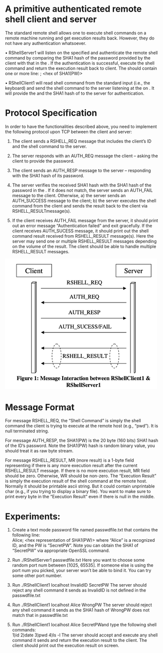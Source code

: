 # A primitive authenticated remote shell client and server
The standard remote shell allows one to execute shell commands on a remote machine running and get execution results back. However, they do not have any authentication whatsoever.

• RShellServer1 <port number>   <password file>  will  listen  on  the  specified <port  number>  and  authenticate  the  remote  shell  command  by comparing  the  SHA1  hash  of  the password  provided  by  the  client  with  that  in  the  <password  file>.  If  the  authentication  is successful,  execute  the  shell  command  and  return  the  execution result  back  to  client.  The <password file> should contain one or more line: <ID string>; <hex of SHA1(PW)> 
 
• RShellClient1 <server IP> <server port number> <ID> <password>  will read  shell  command  from  the  standard  input  (i.e.,  the  keyboard)  and  send  the  shell  command  to the server listening at the <server port number> on <server IP>. It will provide the <ID> and the SHA1 hash of <password> to the server for authentication. 
  
# Protocol Specification 
 In  order  to  have  the  functionalities  described  above,  you  need  to  implement  the  following  protocol upon TCP between the client and server: 
 
 1. The client sends a RSHELL_REQ message that includes the client’s ID and the shell command to the server. 
 
 2. The  server  responds  with  an AUTH_REQ  message  the  client  –  asking  the  client  to  provide  the password. 
 
 3. The  client  sends  an AUTH_RESP  message  to  the  server  –  responding  with  the  SHA1  hash  of  its password.
 
 4. The  server  verifies  the  received  SHA1  hash  with  the  SHA1 hash  of  the  password  in  the <password  file>.  If  it  does  not  match,  the  server  sends  an AUTH_FAIL  message  to  the  client. Otherwise,  a)  the  server  sends  an AUTH_SUCCESS  message  to  the  client;  b)  the  server  executes the  shell  command  from  the  client  and  sends  the  result  back  to  the  client  via RSHELL_RESULTmessage(s). 
  
 5. If  the  client  receives AUTH_FAIL  message  from  the  server,  it  should  print  out  an  error  message “Authentication  failed”  and  exit  gracefully.  If  the  client  receives AUTH_SUCESS  message,  it should print out the shell command result received from RSHELL_RESULT message(s). Here the server  may  send  one  or  multiple RSHELL_RESULT  messages  depending  on  the  volume  of  the result. The client should be able to handle multiple RSHELL_RESULT messages. 
 
 <img src="Sample.png" width="500px" />
 
# Message Format 
 
 For  message  RSHELL_REQ, the  “Shell  Command”  is  simply  the shell  command  the  client  is  trying to execute at the remote host (e.g., “pwd”). It is null terminated string.  
 
For  message  AUTH_RESP,  the  SHA1(PW)  is  the  20  byte  (160  bits) SHA1  hash  of  the  ID’s password. Note the SHA1(PW) hash is random binary value, you should treat it as raw byte stream. 

For message RSHELL_RESULT, MR (more result) is a 1-byte field representing if there is any more execution  result  after  the  current  RSHELL_RESULT  message. If  there  is  no  more  execution  result, MR  field  should  be  zero.  Otherwise,  WR  should  be  non-zero. The  “Execution  Result”  is  simply  the execution result of the shell command at the remote host. Normally it should be printable ascii string. But  it  could  contain  unprintable  char  (e.g.,  if  you  trying  to  display  a  binary  file).  You  want  to  make sure to print every byte in the “Execution Result” even if there is null in the middle. 

# Experiments:
1) Create a text mode password file named passwdfile.txt that contains the following line:      
  Alice; <hex representation of SHA1(PW)> where “Alice” is a recognized ID, and the PW is “SecretPW”. 
  Note you can obtain the SHA1  of “SecretPW” via appropriate OpenSSL command. 

2) Run ./RShellServer1 <port num> passwdfile.txt  Here  you  want  to  choose  some random port num between [1025, 65535]. 
 If someone else is using the port num you picked, your server won’t be able to bind it. You can try some other port number. 
  
3) Run ./RShellClient1  localhost  <port  num>  InvalidID  SecretPW 
 The server should reject any shell command it sends as InvalidID is not defined in the passwdfile.txt 
  
4) Run ./RShellClient1  localhost  <port  num>  Alice  WrongPW 
 The   server should reject any shell command  it sends as the SHA1 hash of WrongPW does not  match that in passwdfile.txt 
  
5) Run ./RShellClient1 localhost <port num> Alice SecretPWand  type  the following shell commands:  
   1)id 
   2)date 
   3)pwd 
   4)ls -l 
 The  server  should  accept  and  execute  any  shell  command  it sends  and  return  the  execution  result to the client. The client should print out the execution result on screen. 
 
 
